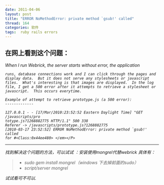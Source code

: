 ```yaml
---
date: 2011-04-06
layout: post
title: "ERROR NoMethodError: private method `gsub!' called"
thread: 164
categories: 软件
tags:  ruby rails errors
---
```


在网上看到这个问题：
--------------------------------------------------------

<P><em>When I run Webrick, the server starts without error, the application

	runs, database connections work and I can click through the pages and
	display data.  But it does not serve any stylesheets or javascript  
	files.  What's interesting is that images are displayed.  In the log  
	file, I get a 500 error after it attempts to retrieve a stylesheet or   
	javascript.  This occurs everytime.

	Example of attempt to retrieve prototype.js (a 500 error): 
	-------------

	127.0.0.1 - - [17/Mar/2010:23:52:52 Eastern Daylight Time] "GET 
	/javascripts/pro   
	totype.js?1268882775 HTTP/1.1" 500 338 
	Referer -> /javascripts/prototype.js?1268882775
	[2010-03-17 23:52:52] ERROR NoMethodError: private method `gsub!' called  
	for #<Class:0x44ee480> </em></P>
--------------------------------------------------------

找到解决这个问题的方法，可以试试 ：安装使用mongrel代替webrick
具体有：
>   * sudo gem install mongrel（windows 下去掉前面的sudo）
>   * script/server mongrel

试试看可不可以.



